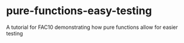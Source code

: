 # pure-functions-easy-testing
A tutorial for FAC10 demonstrating how pure functions allow for easier testing 
